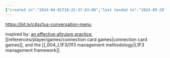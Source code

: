 ```yaml
---
{"created in":"2024-04-01T18:22:37-03:00","last tended to":"2024-09-29T14:28:44-03:00","tags":["🌿","experiment","host"],"dg-publish":true,"notestage":["🌿"],"permalink":"/experiments/c4ss1us-conversation-menu/","dgPassFrontmatter":true,"created":"2024-04-01T18:22:37.994-03:00","updated":"2024-09-29T14:28:45.300-03:00"}
---
```


https://bit.ly/c4ss1us-conversation-menu

inspired by: [an effective altruism practice](https://docs.google.com/document/d/1uZ_OaIM9ABvALtTfNSCSx6vP1bK39iOP7Vko1i3X4Ro/edit), [[references/player/games/connection card games\|connection card games]], and the [[_004_L1F3/l1f3 management methodology\|L1F3 management framework]]